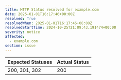 ```yaml
---
title: HTTP Status resolved for example.com
date: 2025-01-01T16:17:46+00:00Z
resolved: True
resolvedWhen: 2025-01-01T16:17:46+00:00Z
resolvedStartTime: 2024-10-25T21:09:43.191474+00:00
severity: notice
affected:
  - example.com
section: issue
---
```


| Expected Statuses | Actual Status  |
|-------------------|----------------|
| 200, 301, 302 | 200 |
